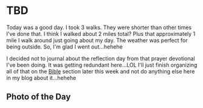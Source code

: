 # TBD

Today was a good day. I took 3 walks. They were shorter than other times I've done that. I think I walked about 2 miles total? Plus that approximately 1 mile I walk around just going about my day. The weather was perfect for being outside. So, I'm glad I went out...hehehe

I decided not to journal about the reflection day from that prayer devotional I've been doing. It was getting redundant here...LOL I'll just finish organizing all of that on the [Bible](/bible) section later this week and not do anything else here in my blog about it...hehehe



## Photo of the Day

<!--@include: ../../../photos/photo-a-day/2025/01/27.md{3,}-->
